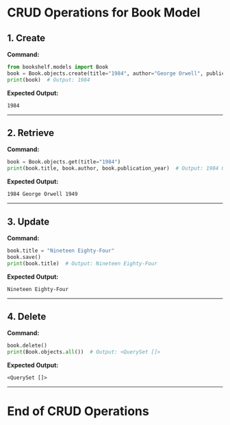
# CRUD Operations for Book Model

## 1. Create

**Command:**
```python
from bookshelf.models import Book
book = Book.objects.create(title="1984", author="George Orwell", publication_year=1949)
print(book)  # Output: 1984
```

**Expected Output:**
```
1984
```

---

## 2. Retrieve

**Command:**
```python
book = Book.objects.get(title="1984")
print(book.title, book.author, book.publication_year)  # Output: 1984 George Orwell 1949
```

**Expected Output:**
```
1984 George Orwell 1949
```

---

## 3. Update

**Command:**
```python
book.title = "Nineteen Eighty-Four"
book.save()
print(book.title)  # Output: Nineteen Eighty-Four
```

**Expected Output:**
```
Nineteen Eighty-Four
```

---

## 4. Delete

**Command:**
```python
book.delete()
print(Book.objects.all())  # Output: <QuerySet []>
```

**Expected Output:**
```
<QuerySet []>
```

---

# End of CRUD Operations
